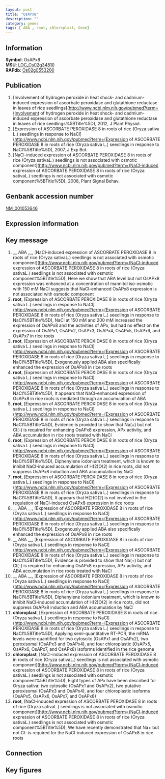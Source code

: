 ```yaml
---
layout: post
title: "OsAPx8"
description: ""
category: genes
tags: [ ABA , root, chloroplast, Gene]
---
```


## Information
__Symbol__: OsAPx8  
__MSU__: [LOC_Os02g34810](http://rice.plantbiology.msu.edu/cgi-bin/ORF_infopage.cgi?orf=LOC_Os02g34810)  
__RAPdb__: [Os02g0553200](http://rapdb.dna.affrc.go.jp/viewer/gbrowse_details/irgsp1?name=Os02g0553200)  

## Publication
1. [Involvement of hydrogen peroxide in heat shock- and cadmium-induced expression of ascorbate peroxidase and glutathione reductase in leaves of rice seedlings](http://www.ncbi.nlm.nih.gov/pubmed?term=(Involvement of hydrogen peroxide in heat shock- and cadmium-induced expression of ascorbate peroxidase and glutathione reductase in leaves of rice seedlings%5BTitle%5D), 2012, J Plant Physiol.
2. [Expression of ASCORBATE PEROXIDASE 8 in roots of rice (Oryza sativa L.) seedlings in response to NaCl](http://www.ncbi.nlm.nih.gov/pubmed?term=(Expression of ASCORBATE PEROXIDASE 8 in roots of rice (Oryza sativa L.) seedlings in response to NaCl%5BTitle%5D), 2007, J Exp Bot.
3. [NaCl-induced expression of ASCORBATE PEROXIDASE 8 in roots of rice (Oryza sativaL.) seedlings is not associated with osmotic component](http://www.ncbi.nlm.nih.gov/pubmed?term=(NaCl-induced expression of ASCORBATE PEROXIDASE 8 in roots of rice (Oryza sativaL.) seedlings is not associated with osmotic component%5BTitle%5D), 2008, Plant Signal Behav.

## Genbank accession number
[NM_001053646](http://www.ncbi.nlm.nih.gov/nuccore/NM_001053646)

## Expression information

## Key message
1. __ ABA __, [NaCl-induced expression of ASCORBATE PEROXIDASE 8 in roots of rice (Oryza sativaL.) seedlings is not associated with osmotic component](http://www.ncbi.nlm.nih.gov/pubmed?term=(NaCl-induced expression of ASCORBATE PEROXIDASE 8 in roots of rice (Oryza sativaL.) seedlings is not associated with osmotic component%5BTitle%5D),  Here we show that ABA level but not OsAPx8 expression was enhanced at a concentration of mannitol iso-osmotic with 150 mM NaCl suggests that NaCl-enhanced OsAPx8 expression is not associated with osmotic component
2. __root__, [Expression of ASCORBATE PEROXIDASE 8 in roots of rice (Oryza sativa L.) seedlings in response to NaCl](http://www.ncbi.nlm.nih.gov/pubmed?term=(Expression of ASCORBATE PEROXIDASE 8 in roots of rice (Oryza sativa L.) seedlings in response to NaCl%5BTitle%5D),  NaCl at 150 mM and 200 mM increased the expression of OsAPx8 and the activities of APx, but had no effect on the expression of OsAPx1, OsAPx2, OsAPx3, OsAPx4, OsAPx5, OsAPx6, and OsAPx7 in rice roots
3. __root__, [Expression of ASCORBATE PEROXIDASE 8 in roots of rice (Oryza sativa L.) seedlings in response to NaCl](http://www.ncbi.nlm.nih.gov/pubmed?term=(Expression of ASCORBATE PEROXIDASE 8 in roots of rice (Oryza sativa L.) seedlings in response to NaCl%5BTitle%5D),  Exogenously applied ABA also specifically enhanced the expression of OsAPx8 in rice roots
4. __root__, [Expression of ASCORBATE PEROXIDASE 8 in roots of rice (Oryza sativa L.) seedlings in response to NaCl](http://www.ncbi.nlm.nih.gov/pubmed?term=(Expression of ASCORBATE PEROXIDASE 8 in roots of rice (Oryza sativa L.) seedlings in response to NaCl%5BTitle%5D),  It appears that NaCl-enhanced expression of OsAPx8 in rice roots is mediated through an accumulation of ABA
5. __root__, [Expression of ASCORBATE PEROXIDASE 8 in roots of rice (Oryza sativa L.) seedlings in response to NaCl](http://www.ncbi.nlm.nih.gov/pubmed?term=(Expression of ASCORBATE PEROXIDASE 8 in roots of rice (Oryza sativa L.) seedlings in response to NaCl%5BTitle%5D),  Evidence is provided to show that Na(+) but not Cl(-) is required for enhancing OsAPx8 expression, APx activity, and ABA accumulation in rice roots treated with NaCl
6. __root__, [Expression of ASCORBATE PEROXIDASE 8 in roots of rice (Oryza sativa L.) seedlings in response to NaCl](http://www.ncbi.nlm.nih.gov/pubmed?term=(Expression of ASCORBATE PEROXIDASE 8 in roots of rice (Oryza sativa L.) seedlings in response to NaCl%5BTitle%5D),  Diphenylene iodonium treatment, which is known to inhibit NaCl-induced accumulation of H(2)O(2) in rice roots, did not suppress OsAPx8 induction and ABA accumulation by NaCl
7. __root__, [Expression of ASCORBATE PEROXIDASE 8 in roots of rice (Oryza sativa L.) seedlings in response to NaCl](http://www.ncbi.nlm.nih.gov/pubmed?term=(Expression of ASCORBATE PEROXIDASE 8 in roots of rice (Oryza sativa L.) seedlings in response to NaCl%5BTitle%5D),  It appears that H(2)O(2) is not involved in the regulation of NaCl-induced OsAPx8 expression in rice roots
8. __ ABA __, [Expression of ASCORBATE PEROXIDASE 8 in roots of rice (Oryza sativa L.) seedlings in response to NaCl](http://www.ncbi.nlm.nih.gov/pubmed?term=(Expression of ASCORBATE PEROXIDASE 8 in roots of rice (Oryza sativa L.) seedlings in response to NaCl%5BTitle%5D),  Exogenously applied ABA also specifically enhanced the expression of OsAPx8 in rice roots
9. __ ABA __, [Expression of ASCORBATE PEROXIDASE 8 in roots of rice (Oryza sativa L.) seedlings in response to NaCl](http://www.ncbi.nlm.nih.gov/pubmed?term=(Expression of ASCORBATE PEROXIDASE 8 in roots of rice (Oryza sativa L.) seedlings in response to NaCl%5BTitle%5D),  Evidence is provided to show that Na(+) but not Cl(-) is required for enhancing OsAPx8 expression, APx activity, and ABA accumulation in rice roots treated with NaCl
10. __ ABA __, [Expression of ASCORBATE PEROXIDASE 8 in roots of rice (Oryza sativa L.) seedlings in response to NaCl](http://www.ncbi.nlm.nih.gov/pubmed?term=(Expression of ASCORBATE PEROXIDASE 8 in roots of rice (Oryza sativa L.) seedlings in response to NaCl%5BTitle%5D),  Diphenylene iodonium treatment, which is known to inhibit NaCl-induced accumulation of H(2)O(2) in rice roots, did not suppress OsAPx8 induction and ABA accumulation by NaCl
11. __chloroplast__, [Expression of ASCORBATE PEROXIDASE 8 in roots of rice (Oryza sativa L.) seedlings in response to NaCl](http://www.ncbi.nlm.nih.gov/pubmed?term=(Expression of ASCORBATE PEROXIDASE 8 in roots of rice (Oryza sativa L.) seedlings in response to NaCl%5BTitle%5D),  Applying semi-quantitative RT-PCR, the mRNA levels were quantified for two cytosolic (OsAPx1 and OsAPx2), two peroxisomal (OsAPx3 and OsAPx4), and four chloroplastic (OsAPx5, OsAPx6, OsAPx7, and OsAPx8) isoforms identified in the rice genome
12. __chloroplast__, [NaCl-induced expression of ASCORBATE PEROXIDASE 8 in roots of rice (Oryza sativaL.) seedlings is not associated with osmotic component](http://www.ncbi.nlm.nih.gov/pubmed?term=(NaCl-induced expression of ASCORBATE PEROXIDASE 8 in roots of rice (Oryza sativaL.) seedlings is not associated with osmotic component%5BTitle%5D),  Eight types of APx have been described for Oryza sativa: two cytosolic (OsAPx1 and OsAPx2), two putative peroxisomal (OsAPx3 and OsAPx4), and four chloroplastic isoforms (OsAPx5, OsAPx6, OsAPx7, and OsAPx8)
13. __root__, [NaCl-induced expression of ASCORBATE PEROXIDASE 8 in roots of rice (Oryza sativaL.) seedlings is not associated with osmotic component](http://www.ncbi.nlm.nih.gov/pubmed?term=(NaCl-induced expression of ASCORBATE PEROXIDASE 8 in roots of rice (Oryza sativaL.) seedlings is not associated with osmotic component%5BTitle%5D),  We have recently demonstrated that Na+ but not Cl- is required for the NaCl-induced expression of OsAPx8 in rice roots

## Connection

## Key figures


